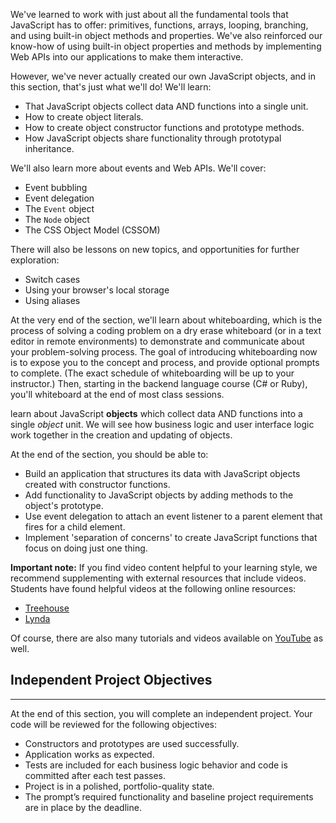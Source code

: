 We've learned to work with just about all the fundamental tools that JavaScript has to offer: primitives, functions, arrays, looping, branching, and using built-in object methods and properties. We've also reinforced our know-how of using built-in object properties and methods by implementing Web APIs into our applications to make them interactive. 

However, we've never actually created our own JavaScript objects, and in this section, that's just what we'll do! We'll learn:

* That JavaScript objects collect data AND functions into a single unit. 
* How to create object literals.
* How to create object constructor functions and prototype methods.
* How JavaScript objects share functionality through prototypal inheritance.

We'll also learn more about events and Web APIs. We'll cover:

* Event bubbling
* Event delegation
* The `Event` object
* The `Node` object
* The CSS Object Model (CSSOM)

There will also be lessons on new topics, and opportunities for further exploration:

* Switch cases
* Using your browser's local storage
* Using aliases

At the very end of the section, we'll learn about whiteboarding, which is the process of solving a coding problem on a dry erase whiteboard (or in a text editor in remote environments) to demonstrate and communicate about your problem-solving process. The goal of introducing whiteboarding now is to expose you to the concept and process, and provide optional prompts to complete. (The exact schedule of whiteboarding will be up to your instructor.) Then, starting in the backend language course (C# or Ruby), you'll whiteboard at the end of most class sessions. 

learn about JavaScript **objects** which collect data AND functions into a single _object_ unit.  We will see how business logic and user interface logic work together in the creation and updating of objects.

At the end of the section, you should be able to:

* Build an application that structures its data with JavaScript objects created with constructor functions.
* Add functionality to JavaScript objects by adding methods to the object's prototype.
* Use event delegation to attach an event listener to a parent element that fires for a child element.
* Implement 'separation of concerns' to create JavaScript functions that focus on doing just one thing. 

**Important note:** If you find video content helpful to your learning style, we recommend supplementing with external resources that include videos. Students have found helpful videos at the following online resources:

* [Treehouse](https://teamtreehouse.com/)
* [Lynda](https://www.lynda.com/)

Of course, there are also many tutorials and videos available on [YouTube](https://www.youtube.com/) as well.

## Independent Project Objectives
---

At the end of this section, you will complete an independent project. Your code will be reviewed for the following objectives:

* Constructors and prototypes are used successfully.
* Application works as expected.
* Tests are included for each business logic behavior and code is committed after each test passes.
* Project is in a polished, portfolio-quality state.
* The prompt’s required functionality and baseline project requirements are in place by the deadline.
